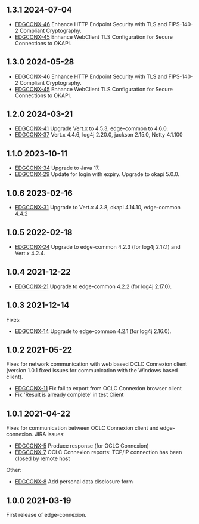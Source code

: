 ## 1.3.1 2024-07-04

* [EDGCONX-46](https://issues.folio.org/browse/EDGCONX-46) Enhance HTTP Endpoint Security with TLS and FIPS-140-2 Compliant Cryptography.
* [EDGCONX-45](https://issues.folio.org/browse/EDGCONX-45) Enhance WebClient TLS Configuration for Secure Connections to OKAPI.

## 1.3.0 2024-05-28

* [EDGCONX-46](https://issues.folio.org/browse/EDGCONX-46) Enhance HTTP Endpoint Security with TLS and FIPS-140-2 Compliant Cryptography.
* [EDGCONX-45](https://issues.folio.org/browse/EDGCONX-45) Enhance WebClient TLS Configuration for Secure Connections to OKAPI.

## 1.2.0 2024-03-21

* [EDGCONX-41](https://issues.folio.org/browse/EDGCONX-41) Upgrade Vert.x to 4.5.3, edge-common to 4.6.0.
* [EDGCONX-37](https://issues.folio.org/browse/EDGCONX-41) Vert.x 4.4.6, log4j 2.20.0, jackson 2.15.0, Netty 4.1.100

## 1.1.0 2023-10-11

* [EDGCONX-34](https://issues.folio.org/browse/EDGCONX-34) Upgrade to Java 17.
* [EDGCONX-29](https://issues.folio.org/browse/EDGCONX-29) Update for login with expiry. Upgrade to okapi 5.0.0.

## 1.0.6 2023-02-16

* [EDGCONX-31](https://issues.folio.org/browse/EDGCONX-31) Upgrade to Vert.x 4.3.8, okapi 4.14.10, edge-common 4.4.2

## 1.0.5 2022-02-18

* [EDGCONX-24](https://issues.folio.org/browse/EDGCONX-24) Upgrade to edge-common 4.2.3 (for log4j 2.17.1) and Vert.x 4.2.4.

## 1.0.4 2021-12-22

* [EDGCONX-21](https://issues.folio.org/browse/EDGCONX-21) Upgrade to edge-common 4.2.2 (for log4j 2.17.0).

## 1.0.3 2021-12-14

Fixes:

* [EDGCONX-14](https://issues.folio.org/browse/EDGCONX-14) Upgrade to edge-common 4.2.1 (for log4j 2.16.0).

## 1.0.2 2021-05-22

Fixes for network communication with web based OCLC Connexion client
(version 1.0.1 fixed issues for communication with the Windows based
client).

* [EDGCONX-11](https://issues.folio.org/browse/EDGCONX-11) Fix fail to export from OCLC Connexion browser client
* Fix 'Result is already complete' in test Client

## 1.0.1 2021-04-22

Fixes for communication between OCLC Connexion client and edge-connexion. JIRA issues:

* [EDGCONX-5](https://issues.folio.org/browse/EDGCONX-5) Produce response (for OCLC Connexion)
* [EDGCONX-7](https://issues.folio.org/browse/EDGCONX-7) OCLC Connexion reports: TCP/IP connection has been closed by remote host

Other:

* [EDGCONX-8](https://issues.folio.org/browse/EDGCONX-8) Add personal data disclosure form

## 1.0.0 2021-03-19

First release of edge-connexion.


